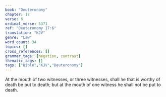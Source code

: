 ```yaml
---
book: "Deuteronomy"
chapter: 17
verse: 6
ordinal_verse: 5371
ref: "Deuteronomy 17:6"
translation: "KJV"
genre: "Law"
word_count: 34
topics: []
cross_references: []
grammar_tags: [negation, contrast]
thematic_tags: []
tags: ["Bible","KJV","Deuteronomy"]
---
```

At the mouth of two witnesses, or three witnesses, shall he that is worthy of death be put to death; but at the mouth of one witness he shall not be put to death.
